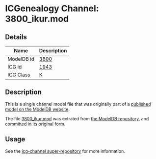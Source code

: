 # ICGenealogy Channel: 3800\_ikur.mod

## Details

Name | Description
---- | -----------
ModelDB id | [3800](http://senselab.med.yale.edu/ModelDB/ShowModel.cshtml?model=3800)
ICG id | [1943](http://icg.neurotheory.ox.ac.uk/channels/1/1943)
ICG Class | [K](http://icg.neurotheory.ox.ac.uk/channels/1)

## Description

This is a single channel model file that was originally part of a [published model on the ModelDB website](http://senselab.med.yale.edu/mModelDB/ShowModel.cshtml?model=3800).

The file [3800\_ikur.mod](3800_ikur.mod) was extrated from [the ModelDB repository](http://senselab.med.yale.edu/ModelDB/ShowModel.cshtml?model=3800), and committed in its original form.

## Usage

See the [icg-channel super-repository](https://github.com/icgenealogy/icg-channels) for more information.